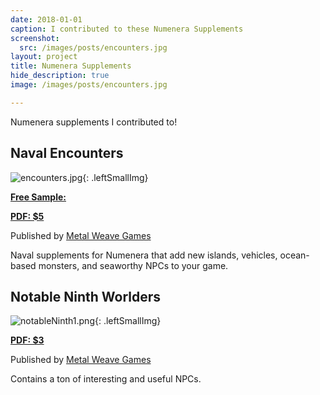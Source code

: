 ```yaml
---
date: 2018-01-01
caption: I contributed to these Numenera Supplements
screenshot:
  src: /images/posts/encounters.jpg
layout: project
title: Numenera Supplements
hide_description: true
image: /images/posts/encounters.jpg

---
```

Numenera supplements I contributed to!

## Naval Encounters

![encounters.jpg]({{site.url}}/images/posts/encounters.jpg){: .leftSmallImg}

[**Free Sample:**](https://www.drivethrurpg.com//product/128899/Naval-Perils)

[**PDF: $5**](http://rpg.drivethrustuff.com/product/127773/Naval-Encounters)

Published by [Metal Weave Games](http://www.metalweavegames.com/)

Naval supplements for Numenera that add new islands, vehicles, ocean-based monsters, and seaworthy NPCs to your game.

## Notable Ninth Worlders

![notableNinth1.png]({{site.url}}/images/posts/notableNinth1.png){: .leftSmallImg}

[**PDF: $3**](http://rpg.drivethrustuff.com/product/140758/Notable-Ninth-Worlders)

Published by [Metal Weave Games](http://www.metalweavegames.com/)

Contains a ton of interesting and useful NPCs.